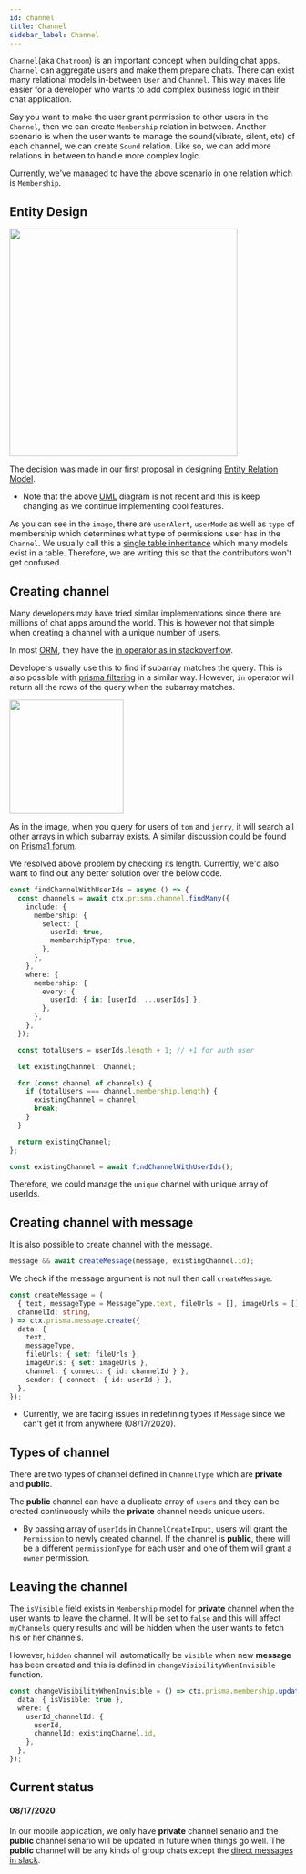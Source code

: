```yaml
---
id: channel
title: Channel
sidebar_label: Channel
---
```


`Channel`(aka `Chatroom`) is an important concept when building chat apps. `Channel` can aggregate users and make them prepare chats. There can exist many relational models in-between `User` and `Channel`. This way makes life easier for a developer who wants to add complex business logic in their chat application.

Say you want to make the user grant permission to other users in the `Channel`, then we can create `Membership` relation in between. Another scenario is when the user wants to manage the sound(vibrate, silent, etc) of each channel, we can create `Sound` relation. Like so, we can add more relations in between to handle more complex logic.

Currently, we've managed to have the above scenario in one relation which is `Membership`. 

## Entity Design

<img src="https://user-images.githubusercontent.com/27461460/88914167-2de67d80-d29d-11ea-8230-6762a4cfe1b4.png" width="400"/>

The decision was made in our first proposal in designing [Entity Relation Model](https://en.wikipedia.org/wiki/Entity%E2%80%93relationship_model).
* Note that the above [UML](https://creately.com/blog/diagrams/uml-diagram-types-examples) diagram is not recent and this is keep 
changing as we continue implementing cool features.

As you can see in the `image`, there are `userAlert`, `userMode` as well as `type` of membership which determines what type of permissions user has in the `Channel`. We usually call this a [single table inheritance](https://en.wikipedia.org/wiki/Single_Table_Inheritance) which many models exist in a table. Therefore, we are writing this so that the contributors won't get confused.

## Creating channel

Many developers may have tried similar implementations since there are millions of chat apps around the world. This is however not that simple when creating a channel with a unique number of users.

In most [ORM](https://en.wikipedia.org/wiki/Object-relational_mapping), they have the [in operator as in stackoverflow](https://stackoverflow.com/questions/42719750/sequelize-relation-with-where-in-array?rq=1).

Developers usually use this to find if subarray matches the query. This is also possible with [prisma filtering](https://www.prisma.io/docs/reference/tools-and-interfaces/prisma-client/filtering#filter-on-related-records) in a similar way. However, `in` operator will return all the rows of the query when the subarray matches.

<img src="https://user-images.githubusercontent.com/27461460/90379570-da09d000-e0b5-11ea-8215-df2828108b58.png" width="200"/>

As in the image, when you query for users of `tom` and `jerry`, it will search all other arrays in which subarray exists. A similar discussion could be found on [Prisma1 forum](https://v1.prisma.io/forum/t/query-for-exact-match-of-array-of-ids/5700/17).

We resolved above problem by checking its length. Currently, we'd also want to find out any better solution over the below code.

```ts
const findChannelWithUserIds = async () => {
  const channels = await ctx.prisma.channel.findMany({
    include: {
      membership: {
        select: {
          userId: true,
          membershipType: true,
        },
      },
    },
    where: {
      membership: {
        every: {
          userId: { in: [userId, ...userIds] },
        },
      },
    },
  });

  const totalUsers = userIds.length + 1; // +1 for auth user

  let existingChannel: Channel;

  for (const channel of channels) {
    if (totalUsers === channel.membership.length) {
      existingChannel = channel;
      break;
    }
  }

  return existingChannel;
};

const existingChannel = await findChannelWithUserIds();
```

Therefore, we could manage the `unique` channel with unique array of userIds.

## Creating channel with message

It is also possible to create channel with the message.

```ts
message && await createMessage(message, existingChannel.id);
```

We check if the message argument is not null then call `createMessage`.

```ts
const createMessage = (
  { text, messageType = MessageType.text, fileUrls = [], imageUrls = [] } : Message,
  channelId: string,
) => ctx.prisma.message.create({
  data: {
    text,
    messageType,
    fileUrls: { set: fileUrls },
    imageUrls: { set: imageUrls },
    channel: { connect: { id: channelId } },
    sender: { connect: { id: userId } },
  },
});
```
* Currently, we are facing issues in redefining types if `Message` since we can't get it from anywhere (08/17/2020).


## Types of channel

There are two types of channel defined in `ChannelType` which are **private** and **public**.

The **public** channel can have a duplicate array of `users` and they can be created continuously while the **private** channel needs unique users.
* By passing array of `userIds` in `ChannelCreateInput`, users will grant the `Permission` to newly created channel. If the channel is **public**, there will be a different `permissionType` for each user and one of them will grant a `owner` permission.


## Leaving the channel

The `isVisible` field exists in `Membership` model for **private** channel when the user wants to leave the channel. It will be set to `false` and this will affect `myChannels` query results and will be hidden when the user wants to fetch his or her channels.

However, `hidden` channel will automatically be `visible` when new **message** has been created and this is defined in `changeVisibilityWhenInvisible` function.

```ts
const changeVisibilityWhenInvisible = () => ctx.prisma.membership.update({
  data: { isVisible: true },
  where: {
    userId_channelId: {
      userId,
      channelId: existingChannel.id,
    },
  },
});
```

## Current status

#### 08/17/2020

In our mobile application, we only have **private** channel senario and the **public** channel senario will be updated in future when things go well. The **public** channel will be any kinds of group chats except the [direct messages in slack](https://slack.com/intl/en-kr/help/articles/212281468-What-is-a-direct-message).


